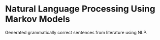 # Natural Language Processing Using Markov Models
Generated grammatically correct sentences from literature using NLP.
